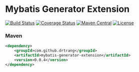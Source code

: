 # Mybatis Generator Extension

[![Build Status](https://www.travis-ci.org/drtrang/mybatis-generator-extension.svg?branch=master)](https://www.travis-ci.org/drtrang/mybatis-generator-extension)
[![Coverage Status](https://coveralls.io/repos/github/drtrang/mybatis-generator-extension/badge.svg?branch=master)](https://coveralls.io/github/drtrang/mybatis-generator-extension?branch=master)
[![Maven Central](https://maven-badges.herokuapp.com/maven-central/com.github.drtrang/mybatis-generator-extension/badge.svg)](https://maven-badges.herokuapp.com/maven-central/com.github.drtrang/mybatis-generator-extension)
[![License](http://img.shields.io/badge/license-apache%202-brightgreen.svg)](https://github.com/drtrang/mybatis-generator-extension/blob/master/LICENSE)


### Maven
```xml
<dependency>
    <groupId>com.github.drtrang</groupId>
    <artifactId>mybatis-generator-extension</artifactId>
    <version>0.0.4</version>
</dependency>
```